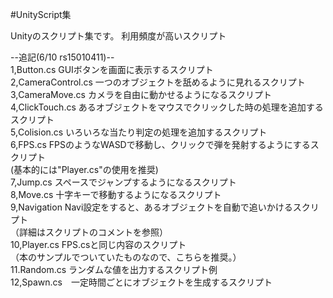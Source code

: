 ﻿#UnityScript集

Unityのスクリプト集です。
利用頻度が高いスクリプト

--追記(6/10 rs15010411)--<br>
1,Button.cs GUIボタンを画面に表示するスクリプト<br>
2,CameraControl.cs  一つのオブジェクトを舐めるように見れるスクリプト<br>
3,CameraMove.cs カメラを自由に動かせるようになるスクリプト<br>
4,ClickTouch.cs あるオブジェクトをマウスでクリックした時の処理を追加するスクリプト<br>
5,Colision.cs いろいろな当たり判定の処理を追加するスクリプト<br>
6,FPS.cs FPSのようなWASDで移動し、クリックで弾を発射するようにするスクリプト<br>
  (基本的には"Player.cs"の使用を推奨)<br>
7,Jump.cs スペースでジャンプするようになるスクリプト<br>
8,Move.cs 十字キーで移動するようになるスクリプト<br>
9,Navigation Navi設定をすると、あるオブジェクトを自動で追いかけるスクリプト<br>
  （詳細はスクリプトのコメントを参照）<br>
10,Player.cs FPS.csと同じ内容のスクリプト<br>
  （本のサンプルでついていたものなので、こちらを推奨。）<br>
11.Random.cs ランダムな値を出力するスクリプト例<br>
12,Spawn.cs　一定時間ごとにオブジェクトを生成するスクリプト<br>
